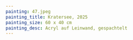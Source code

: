 ```yaml
---
painting: 47.jpeg
painting_title: Kratersee, 2025
painting_size: 60 x 40 cm
painting_desc: Acryl auf Leinwand, gespachtelt
---
```

